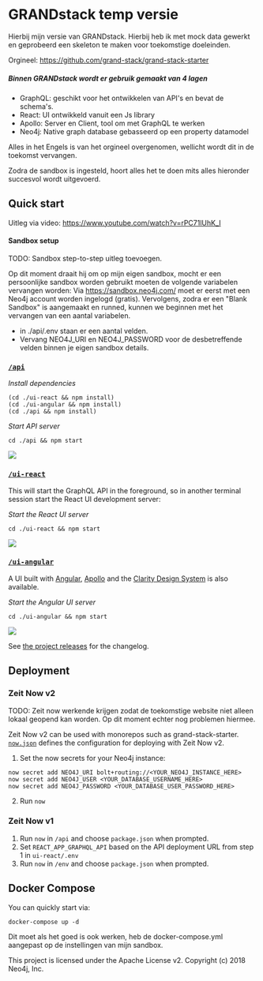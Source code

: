 # GRANDstack temp versie

Hierbij mijn versie van GRANDstack. Hierbij heb ik met mock data gewerkt en geprobeerd een skeleton te maken voor toekomstige doeleinden.

Orgineel: <https://github.com/grand-stack/grand-stack-starter>

##### Binnen GRANDstack wordt er gebruik gemaakt van 4 lagen
- GraphQL: geschikt voor het ontwikkelen van API's en bevat de schema's.
- React: UI ontwikkeld vanuit een Js library
- Apollo: Server en Client, tool om met GraphQL te werken
- Neo4j: Native graph database gebasseerd op een property datamodel

Alles in het Engels is van het orgineel overgenomen, wellicht wordt dit in de toekomst vervangen.

Zodra de sandbox is ingesteld, hoort alles het te doen mits alles hieronder succesvol wordt uitgevoerd.

## Quick start
Uitleg via video: https://www.youtube.com/watch?v=rPC71lUhK_I

#### Sandbox setup
TODO: Sandbox step-to-step uitleg toevoegen.

Op dit moment draait hij om op mijn eigen sandbox, mocht er een persoonlijke sandbox worden gebruikt moeten de volgende variabelen vervangen worden:
Via <https://sandbox.neo4j.com/> moet er eerst met een Neo4j account worden ingelogd (gratis). Vervolgens, zodra er een "Blank Sandbox" is aangemaakt en runned, kunnen we beginnen met het vervangen van een aantal variabelen.

- in ./api/.env staan er een aantal velden.
- Vervang NEO4J_URI en NEO4J_PASSWORD voor de desbetreffende velden binnen je eigen sandbox details.


### [`/api`](./api)

*Install dependencies*

```
(cd ./ui-react && npm install)
(cd ./ui-angular && npm install)
(cd ./api && npm install)
```

*Start API server*
```
cd ./api && npm start
```

![](api/img/graphql-playground.png)

### [`/ui-react`](./ui-react)

This will start the GraphQL API in the foreground, so in another terminal session start the React UI development server:

*Start the React UI server*
```
cd ./ui-react && npm start
```

![](ui-react/img/default-app.png)

### [`/ui-angular`](./ui-angular)

A UI built with [Angular](https://angular.io), [Apollo](https://www.apollographql.com/docs/angular/) and the [Clarity Design System](https://clarity.design) is also available.

*Start the Angular UI server*
```
cd ./ui-angular && npm start
```

![](ui-angular/img/angular-ui.jpg)

See [the project releases](https://github.com/grand-stack/grand-stack-starter/releases) for the changelog.

## Deployment

### Zeit Now v2

TODO: Zeit now werkende krijgen zodat de toekomstige website niet alleen lokaal geopend kan worden. Op dit moment echter nog problemen hiermee.

Zeit Now v2 can be used with monorepos such as grand-stack-starter. [`now.json`](https://github.com/grand-stack/grand-stack-starter/blob/master/now.json) defines the configuration for deploying with Zeit Now v2.

1. Set the now secrets for your Neo4j instance:

```
now secret add NEO4J_URI bolt+routing://<YOUR_NEO4J_INSTANCE_HERE>
now secret add NEO4J_USER <YOUR_DATABASE_USERNAME_HERE>
now secret add NEO4J_PASSWORD <YOUR_DATABASE_USER_PASSWORD_HERE>
```

2. Run `now`

### Zeit Now v1

1. Run `now` in `/api` and choose `package.json` when prompted.
1. Set `REACT_APP_GRAPHQL_API` based on the API deployment URL from step 1 in `ui-react/.env`
1. Run `now` in `/env` and choose `package.json` when prompted.

## Docker Compose

You can quickly start via:
```
docker-compose up -d
```

Dit moet als het goed is ook werken, heb de docker-compose.yml aangepast op de instellingen van mijn sandbox.


This project is licensed under the Apache License v2.
Copyright (c) 2018 Neo4j, Inc.
